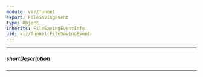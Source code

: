 ```yaml
---
module: viz/funnel
export: FileSavingEvent
type: Object
inherits: FileSavingEventInfo
uid: viz/funnel:FileSavingEvent
---
```

---
##### shortDescription
<!-- Description goes here -->

---
<!-- Description goes here -->